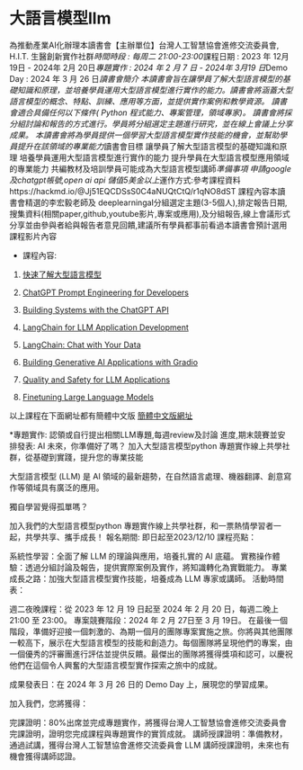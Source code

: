 # 大語言模型llm

為推動產業AI化辦理本讀書會【主辦單位】台灣人工智慧協會進修交流委員會, H.I.T. 生醫創新實作社群*時間時段 :   每周二 21:00-23:00*課程日期 :   2023 年 12月19日 - 2024年 2月 20日*專題實作 :   2024 年  2 月 7  日 - 2024年 3月19 日*Demo Day : 2024 年  3 月 26 日*讀書會簡介
本讀書會旨在讓學員了解大型語言模型的基礎知識和原理，並培養學員運用大型語言模型進行實作的能力。讀書會將涵蓋大型語言模型的概念、特點、訓練、應用等方面，並提供實作案例和教學資源。
讀書會適合具備任何以下條件( Python 程式能力、專案管理，領域專家)。
讀書會將採分組討論和報告的方式進行。學員將分組選定主題進行研究，並在線上會議上分享成果。
本讀書會將為學員提供一個學習大型語言模型實作技能的機會，並幫助學員提升在該領域的專業能力*讀書會目標
讓學員了解大型語言模型的基礎知識和原理
培養學員運用大型語言模型進行實作的能力
提升學員在大型語言模型應用領域的專業能力
共編教材及培訓學員可能成為大型語言模型講師*準備事項
申請google 及chatgpt帳號,open ai api 儲值5美金以上*運作方式:參考課程資料https://hackmd.io/@Jj51EQCDSsS0C4aNUQtCtQ/r1qNO8dST
課程內容本讀書會精選的李宏毅老師及  deeplearningaI分組選定主題(3-5個人),排定報告日期,搜集資料(相關paper,github,youtube影片,專案或應用),及分組報告,線上會議形式分享並由參與者給與報告者意見回饋,建議所有學員都事前看過本讀書會預計選用課程影片內容
* 課程內容:

1. [快速了解大型語言模型](https://youtu.be/wG8-IUtqu-s?si=PE3Uhk96y6EOpgow)

2.  [ChatGPT Prompt Engineering for Developers](https://www.deeplearning.ai/short-courses/chatgpt-prompt-engineering-for-developers/)

3. [Building Systems with the ChatGPT API](https://www.deeplearning.ai/short-courses/building-systems-with-chatgpt/)

4.  [LangChain for LLM Application Development](https://www.deeplearning.ai/short-courses/langchain-for-llm-application-development/)
    
5.  [LangChain: Chat with Your Data](https://www.deeplearning.ai/short-courses/langchain-chat-with-your-data/)
    
6.  [Building Generative AI Applications with Gradio](https://www.deeplearning.ai/short-courses/building-generative-ai-applications-with-gradio/)
    
7.  [Quality and Safety for LLM Applications](https://www.deeplearning.ai/short-courses/quality-safety-llm-applications/)
    
8.  [Finetuning Large Language Models](https://www.deeplearning.ai/short-courses/finetuning-large-language-models/)


以上課程在下面網址都有簡體中文版
 [簡體中文版網址](https://space.bilibili.com/3493138152819508/channel/seriesdetail?sid=3885298)


*專題實作:
認領或自行提出相關LLM專題,每週review及討論 進度,期末競賽並安排發表:
AI 未來，你準備好了嗎？
加入大型語言模型python 專題實作線上共學社群，從基礎到實踐，提升您的專業技能

大型語言模型 (LLM) 是 AI 領域的最新趨勢，在自然語言處理、機器翻譯、創意寫作等領域具有廣泛的應用。

獨自學習覺得孤單嗎？

加入我們的大型語言模型python 專題實作線上共學社群，和一票熱情學習者一起，共學共享、攜手成長！
報名期間: 即日起至2023/12/10
課程亮點：

系統性學習：全面了解 LLM 的理論與應用，培養扎實的 AI 底蘊。
實務操作體驗：透過分組討論及報告，提供實際案例及實作，將知識轉化為實戰能力。
專業成長之路：加強大型語言模型實作技能，培養成為 LLM 專家或講師。
活動時間表：

週二夜晚課程：從 2023 年 12 月 19 日起至 2024 年 2 月 20 日，每週二晚上 21:00 至 23:00。
專案競賽階段：2024 年 2 月 27日至 3 月 19日。
在最後一個階段，準備好迎接一個刺激的、為期一個月的團隊專案實施之旅。你將與其他團隊一較高下，展示在大型語言模型的技能和創造力。每個團隊將呈現他們的專案，由一個優秀的評審團進行評估並提供反饋。最傑出的團隊將獲得獎項和認可，以慶祝他們在這個令人興奮的大型語言模型實作探索之旅中的成就。

成果發表日：在 2024 年 3 月 26 日的 Demo Day 上，展現您的學習成果。

加入我們，您將獲得：

完課證明：80%出席並完成專題實作，將獲得台灣人工智慧協會進修交流委員會完課證明，證明您完成課程與專題實作的實質成就。
講師授課證明：準備教材，通過試講，獲得台灣人工智慧協會進修交流委員會 LLM 講師授課證明，未來也有機會獲得講師認證。


